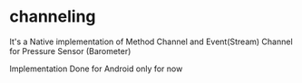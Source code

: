 # channeling

It's a Native implementation of Method Channel and Event(Stream) Channel for Pressure Sensor (Barometer)

Implementation Done for Android only for now
